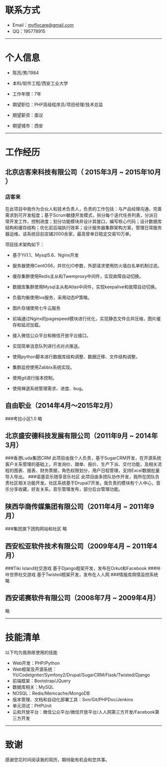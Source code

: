 # 联系方式

- Email：myflycare@gmail.com
- QQ：195778915

---

# 个人信息

 - 陈亮/男/1984 
 - 本科/软件工程/西安工业大学
 - 工作年限：7年

 - 期望职位：PHP高级程序员/项目经理/技术总监
 - 期望薪资：面议
 - 期望城市：西安

---

# 工作经历

## 北京店客来科技有限公司（ 2015年3月 ~ 2015年10月 ）
### 店客来
在此项目中我作为合伙人和技术负责人，负责的工作包括：与产品经理沟通，完善需求到可开发程度；基于Scrum敏捷开发模式，拆分每个迭代任务列表，分派日常开发工作，控制进度；划分功能模块并设计其接口，编写核心代码；设计数据库结构和缓存结构；优化前后端执行效率；设计服务器集群架构方案，管理日常服务器运维。该系统目前店铺2000余家，最高曾单日稳定交易10万单。

项目技术架构如下：

- 基于Yii1.1、Mysql5.6、Nginx开发

- 服务器使用CentOS6，并优化IO参数，外部请求使用防火墙白名单机制过滤。

- 缓存集群使用Redis主从和Twemproxy中间件，实现故障自动切换。

- 数据库集群使用Mysql主从和Atlas中间件，实现keepalive和故障自动切换。

- 负载均衡使用lvs服务，采用动态IP策略。

- 图片存储使用七牛云服务

- 前端通过Nginx的pagespeed模块进行优化，实现静态文件合并压缩，图片缓存和延迟加载。

- 接入微信公众平台和微信开放平台接口。

- 实现简单消息队列进行点对点推送。

- 使用python脚本进行数据库结构调整、数据迁移、文件结构调整。

- 集群监控使用Zabbix系统实现。

- 使用git进行版本控制。

- 使用禅道系统管理需求、进度、bug。

## 自由职业（2014年4月～2015年2月）
###考拉小区1.0
略
## 北京盛安德科技发展有限公司（2011年9月 ~ 2014年3月）
###香港Luda集团CRM
此项目由我个人负责，基于SugarCRM开发，在开源系统客户关系管理的基础上，开发询价、跟单、报价、生产下派、交付功能，及相关流程的图表、报表、财务票据，角色权限划分，用户日程管理，支持Excel数据批量导入导出。
###诺基亚乐随享音乐社区
此项目由多团队协作开发，我所在团队负责社区相关功能开发。社区系统基于Drupal7开发，我负责的模块有个人中心，音乐分享收藏，好友关系，音乐管理发布，部分后台管理功能。
## 陕西华商传媒集团有限公司（2011年4月 ~ 2011年9月）
###集团旗下团购网站和社区
略
## 西安松亚软件技术有限公司（2009年4月 ~ 2011年4月）
###Tiki Island社交游戏
基于Django框架开发，发布在Orkut和Facebook
###咔咔世界社交游戏
基于Twisted框架开发，发布在人人网
###情报库舆情监控系统
略
## 西安诺赛软件有限公司（2008年7月 ~ 2009年4月）
略

---


# 技能清单
以下均为我熟练使用的技能

- Web开发：PHP/Python
- Web框架及开源系统：Yii/CodeIgniter/Symfony2/Drupal/SugarCRM/Flask/Twisted/Django
- 前端框架：Bootstrap/JQuery
- 数据库相关：MySQL
- NOSQL：Redis/Memcache/MongoDB
- 版本管理、文档和自动化部署工具：Svn/Git/PHPDoc/Jenkins
- 单元测试：PHPUnit
- 云和开放平台：微信公众平台/微信开放平台/人人网第三方开发/Facebook第三方开发

---

# 致谢
感谢您花时间阅读我的简历，期待能有机会和您共事。
